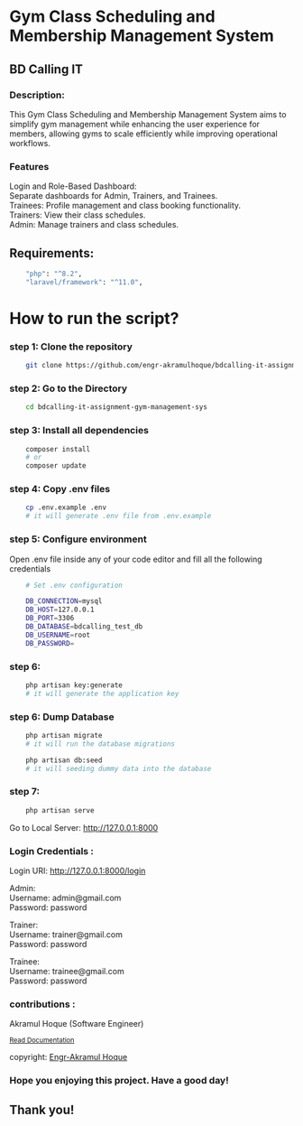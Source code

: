 # Gym Class Scheduling and Membership Management System
## BD Calling IT


### Description:

<p>This Gym Class Scheduling and Membership Management System aims to simplify gym management while enhancing the user experience for members, allowing gyms to scale efficiently while improving operational workflows.</p>

### Features

<p>
Login and Role-Based Dashboard: <br>
Separate dashboards for Admin, Trainers, and Trainees.<br>
Trainees: Profile management and class booking functionality.<br>
Trainers: View their class schedules.<br>
Admin: Manage trainers and class schedules.
</p>

## Requirements:

```bash
    "php": "^8.2",
    "laravel/framework": "^11.0",
```

# How to run the script?

### step 1: Clone the repository

```bash
    git clone https://github.com/engr-akramulhoque/bdcalling-it-assignment-gym-management-sys.git
```

### step 2: Go to the Directory

```bash
    cd bdcalling-it-assignment-gym-management-sys
```

### step 3: Install all dependencies

```bash
    composer install
    # or
    composer update
```

### step 4: Copy .env files

```bash
    cp .env.example .env
    # it will generate .env file from .env.example
```

### step 5: Configure environment

<p>Open .env file inside any of your code editor and fill all the following credentials</p>

```bash
    # Set .env configuration

    DB_CONNECTION=mysql
    DB_HOST=127.0.0.1
    DB_PORT=3306
    DB_DATABASE=bdcalling_test_db
    DB_USERNAME=root
    DB_PASSWORD=
```

### step 6:

```bash
    php artisan key:generate
    # it will generate the application key
```

### step 6: Dump Database

```bash
    php artisan migrate
    # it will run the database migrations

    php artisan db:seed
    # it will seeding dummy data into the database
```

### step 7:

```bash
    php artisan serve
```
<p>Go to Local Server:
    <a href="http://127.0.0.1:8000" target="_blank">http://127.0.0.1:8000</a>
</p>

### Login Credentials :

<p>Login URI:
    <a href="http://127.0.0.1:8000/login" target="_blank">http://127.0.0.1:8000/login</a>
</p>

<p>
    Admin: <br>
    <span>Username: admin@gmail.com</span> <br>
    <span>Password: password</span>
</p>

<p>
    Trainer: <br>
    <span>Username: trainer@gmail.com</span> <br>
    <span>Password: password</span>
</p>

<p>
    Trainee: <br>
    <span>Username: trainee@gmail.com</span> <br>
    <span>Password: password</span>
</p>

### contributions :

<p>
    Akramul Hoque (Software Engineer)<br>
</p>

<small><a href="https://docs.google.com/document/d/18Avg4GOdZMQL3KQafBglPVGOLyeP4ogrt_8lrXOdUjk/edit?usp=sharing">Read Documentation</a></small>

<span>copyright: <a href="https://github.com/engr-akramulhoque">Engr-Akramul Hoque</a></span>

### Hope you enjoying this project. Have a good day!

## Thank you!
